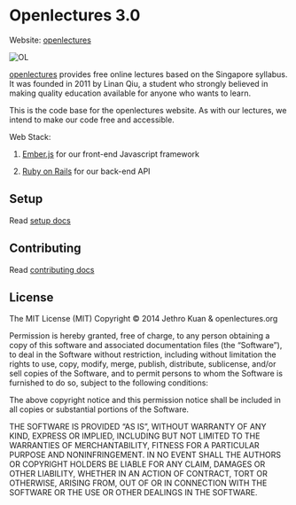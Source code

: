 
# Openlectures 3.0
Website: [openlectures](http://www.openlectures.org/)

![OL](http://www.openlectures.org/assets/logo-ef3ea6535310b8a5a76808f1a5b68e27.png)

[openlectures](http://www.openlectures.org/) provides free online lectures based on the Singapore syllabus. It was founded in 2011 by Linan Qiu, a student who strongly believed in making quality education available for anyone who wants to learn.

This is the code base for the openlectures website. As with our lectures, we intend to make our code free and accessible.

Web Stack:

1. [Ember.js](http://emberjs.com/) for our front-end Javascript framework

2. [Ruby on Rails](http://rubyonrails.org/) for our back-end API

## Setup
Read [setup docs](https://github.com/jethrokuan/openlectures/blob/master/docs/SETUP.md)

## Contributing
Read [contributing docs](https://github.com/jethrokuan/openlectures/blob/master/docs/CONTRIBUTING.md)

## License
The MIT License (MIT)
Copyright © 2014 Jethro Kuan & openlectures.org

Permission is hereby granted, free of charge, to any person obtaining a copy of this software and associated documentation files (the “Software”), to deal in the Software without restriction, including without limitation the rights to use, copy, modify, merge, publish, distribute, sublicense, and/or sell copies of the Software, and to permit persons to whom the Software is furnished to do so, subject to the following conditions:

The above copyright notice and this permission notice shall be included in all copies or substantial portions of the Software.

THE SOFTWARE IS PROVIDED “AS IS”, WITHOUT WARRANTY OF ANY KIND, EXPRESS OR IMPLIED, INCLUDING BUT NOT LIMITED TO THE WARRANTIES OF MERCHANTABILITY, FITNESS FOR A PARTICULAR PURPOSE AND NONINFRINGEMENT. IN NO EVENT SHALL THE AUTHORS OR COPYRIGHT HOLDERS BE LIABLE FOR ANY CLAIM, DAMAGES OR OTHER LIABILITY, WHETHER IN AN ACTION OF CONTRACT, TORT OR OTHERWISE, ARISING FROM, OUT OF OR IN CONNECTION WITH THE SOFTWARE OR THE USE OR OTHER DEALINGS IN THE SOFTWARE.
